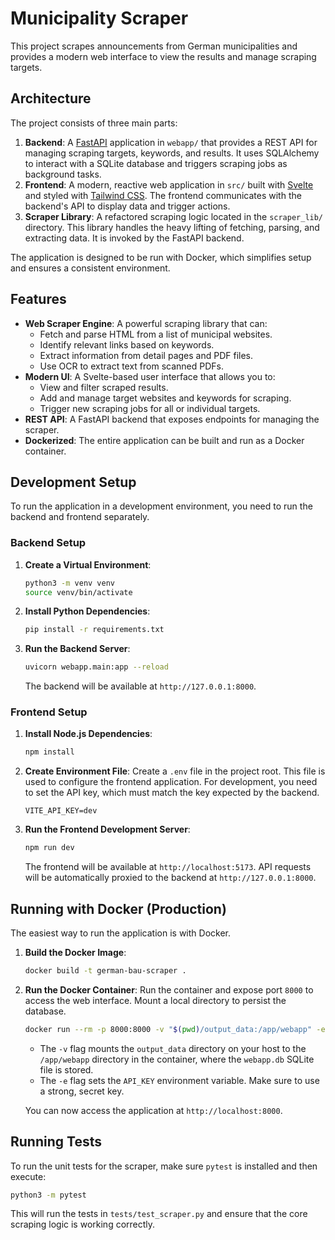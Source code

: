 # Municipality Scraper

This project scrapes announcements from German municipalities and provides a modern web interface to view the results and manage scraping targets.

## Architecture

The project consists of three main parts:

1.  **Backend**: A [FastAPI](https://fastapi.tiangolo.com/) application in `webapp/` that provides a REST API for managing scraping targets, keywords, and results. It uses SQLAlchemy to interact with a SQLite database and triggers scraping jobs as background tasks.
2.  **Frontend**: A modern, reactive web application in `src/` built with [Svelte](https://svelte.dev/) and styled with [Tailwind CSS](https://tailwindcss.com/). The frontend communicates with the backend's API to display data and trigger actions.
3.  **Scraper Library**: A refactored scraping logic located in the `scraper_lib/` directory. This library handles the heavy lifting of fetching, parsing, and extracting data. It is invoked by the FastAPI backend.

The application is designed to be run with Docker, which simplifies setup and ensures a consistent environment.

## Features

-   **Web Scraper Engine**: A powerful scraping library that can:
    -   Fetch and parse HTML from a list of municipal websites.
    -   Identify relevant links based on keywords.
    -   Extract information from detail pages and PDF files.
    -   Use OCR to extract text from scanned PDFs.
-   **Modern UI**: A Svelte-based user interface that allows you to:
    -   View and filter scraped results.
    -   Add and manage target websites and keywords for scraping.
    -   Trigger new scraping jobs for all or individual targets.
-   **REST API**: A FastAPI backend that exposes endpoints for managing the scraper.
-   **Dockerized**: The entire application can be built and run as a Docker container.

## Development Setup

To run the application in a development environment, you need to run the backend and frontend separately.

### Backend Setup

1.  **Create a Virtual Environment**:
    ```bash
    python3 -m venv venv
    source venv/bin/activate
    ```

2.  **Install Python Dependencies**:
    ```bash
    pip install -r requirements.txt
    ```

3.  **Run the Backend Server**:
    ```bash
    uvicorn webapp.main:app --reload
    ```
    The backend will be available at `http://127.0.0.1:8000`.

### Frontend Setup

1.  **Install Node.js Dependencies**:
    ```bash
    npm install
    ```

2.  **Create Environment File**:
    Create a `.env` file in the project root. This file is used to configure the frontend application. For development, you need to set the API key, which must match the key expected by the backend.
    ```env
    VITE_API_KEY=dev
    ```

3.  **Run the Frontend Development Server**:
    ```bash
    npm run dev
    ```
    The frontend will be available at `http://localhost:5173`. API requests will be automatically proxied to the backend at `http://127.0.0.1:8000`.

## Running with Docker (Production)

The easiest way to run the application is with Docker.

1.  **Build the Docker Image**:
    ```bash
    docker build -t german-bau-scraper .
    ```

2.  **Run the Docker Container**:
    Run the container and expose port `8000` to access the web interface. Mount a local directory to persist the database.

    ```bash
    docker run --rm -p 8000:8000 -v "$(pwd)/output_data:/app/webapp" -e API_KEY="your-secret-api-key" german-bau-scraper
    ```
    *   The `-v` flag mounts the `output_data` directory on your host to the `/app/webapp` directory in the container, where the `webapp.db` SQLite file is stored.
    *   The `-e` flag sets the `API_KEY` environment variable. Make sure to use a strong, secret key.

    You can now access the application at `http://localhost:8000`.

## Running Tests

To run the unit tests for the scraper, make sure `pytest` is installed and then execute:

```bash
python3 -m pytest
```

This will run the tests in `tests/test_scraper.py` and ensure that the core scraping logic is working correctly.
